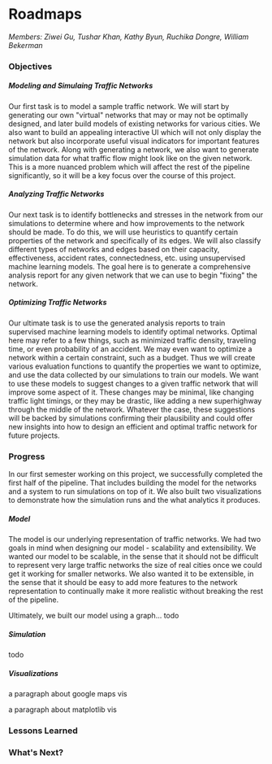 # Roadmaps

*Members: Ziwei Gu, Tushar Khan, Kathy Byun, Ruchika Dongre, William Bekerman*

### Objectives

##### Modeling and Simulaing Traffic Networks
Our first task is to model a sample traffic network. We will start by generating our own "virtual" networks that may or may not be optimally designed, and later build models of existing networks for various cities. We also want to build an appealing interactive UI which will not only display the network but also incorporate useful visual indicators for important features of the network. Along with generating a network, we also want to generate simulation data for what traffic flow might look like on the given network. This is a more nuanced problem which will affect the rest of the pipeline significantly, so it will be a key focus over the course of this project.

##### Analyzing Traffic Networks
Our next task is to identify bottlenecks and stresses in the network from our simulations to determine where and how improvements to the network should be made. To do this, we will use heuristics to quantify certain properties of the network and specifically of its edges. We will also classify different types of networks and edges based on their capacity, effectiveness, accident rates, connectedness, etc. using unsupervised machine learning models. The goal here is to generate a comprehensive analysis report for any given network that we can use to begin "fixing" the network.

##### Optimizing Traffic Networks
Our ultimate task is to use the generated analysis reports to train supervised machine learning models to identify optimal networks. Optimal here may refer to a few things, such as minimized traffic density, traveling time, or even probability of an accident. We may even want to optimize a network within a certain constraint, such as a budget. Thus we will create various evaluation functions to quantify the properties we want to optimize, and use the data collected by our simulations to train our models. We want to use these models to suggest changes to a given traffic network that will improve some aspect of it. These changes may be minimal, like changing traffic light timings, or they may be drastic, like adding a new superhighway through the middle of the network. Whatever the case, these suggestions will be backed by simulations confirming their plausibility and could offer new insights into how to design an efficient and optimal traffic network for future projects.


### Progress
In our first semester working on this project, we successfully completed the first half of the pipeline. That includes building the model for the networks and a system to run simulations on top of it. We also built two visualizations to demonstrate how the simulation runs and the what analytics it produces.

##### Model
The model is our underlying representation of traffic networks. We had two goals in mind when designing our model - scalability and extensibility. We wanted our model to be scalable, in the sense that it should not be difficult to represent very large traffic networks the size of real cities once we could get it working for smaller networks. We also wanted it to be extensible, in the sense that it should be easy to add more features to the network representation to continually make it more realistic without breaking the rest of the pipeline.

Ultimately, we built our model using a graph...
todo

##### Simulation
todo

##### Visualizations
a paragraph about google maps vis

a paragraph about matplotlib vis

### Lessons Learned


### What's Next?
